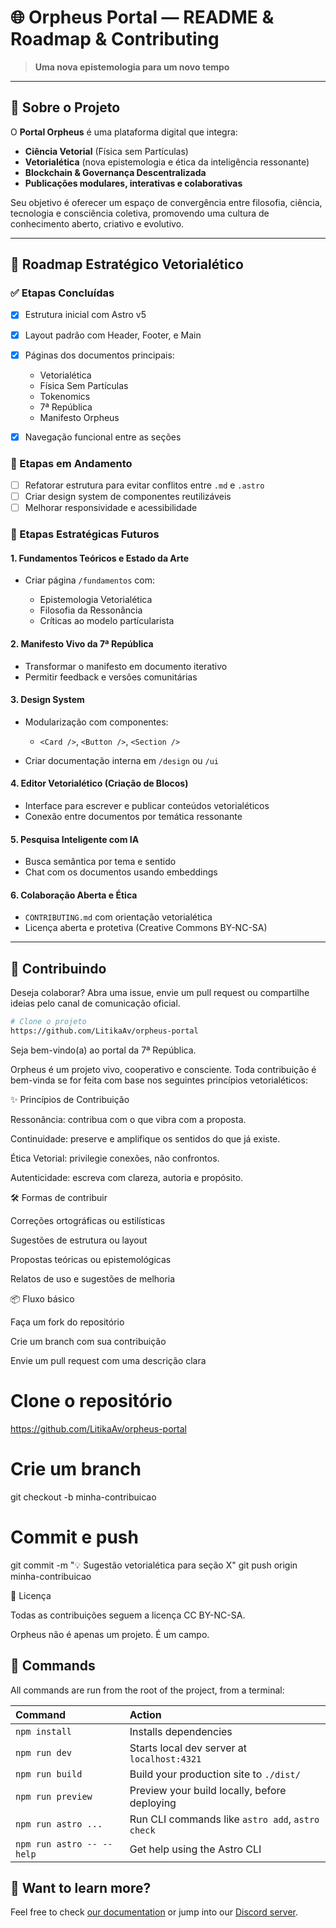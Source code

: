 # 🌐 Orpheus Portal — README & Roadmap & Contributing

> **Uma nova epistemologia para um novo tempo**

---

## 📖 Sobre o Projeto

O **Portal Orpheus** é uma plataforma digital que integra:

* **Ciência Vetorial** (Física sem Partículas)
* **Vetorialética** (nova epistemologia e ética da inteligência ressonante)
* **Blockchain & Governança Descentralizada**
* **Publicações modulares, interativas e colaborativas**

Seu objetivo é oferecer um espaço de convergência entre filosofia, ciência, tecnologia e consciência coletiva, promovendo uma cultura de conhecimento aberto, criativo e evolutivo.

---

## 🚧 Roadmap Estratégico Vetorialético

### ✅ Etapas Concluídas

* [x] Estrutura inicial com Astro v5
* [x] Layout padrão com Header, Footer, e Main
* [x] Páginas dos documentos principais:

  * Vetorialética
  * Física Sem Partículas
  * Tokenomics
  * 7ª República
  * Manifesto Orpheus
* [x] Navegação funcional entre as seções

### 🔄 Etapas em Andamento

* [ ] Refatorar estrutura para evitar conflitos entre `.md` e `.astro`
* [ ] Criar design system de componentes reutilizáveis
* [ ] Melhorar responsividade e acessibilidade

### 🧬 Etapas Estratégicas Futuros

#### 1. **Fundamentos Teóricos e Estado da Arte**

* Criar página `/fundamentos` com:

  * Epistemologia Vetorialética
  * Filosofia da Ressonância
  * Críticas ao modelo partícularista

#### 2. **Manifesto Vivo da 7ª República**

* Transformar o manifesto em documento iterativo
* Permitir feedback e versões comunitárias

#### 3. **Design System**

* Modularização com componentes:

  * `<Card />`, `<Button />`, `<Section />`
* Criar documentação interna em `/design` ou `/ui`

#### 4. **Editor Vetorialético (Criação de Blocos)**

* Interface para escrever e publicar conteúdos vetorialéticos
* Conexão entre documentos por temática ressonante

#### 5. **Pesquisa Inteligente com IA**

* Busca semântica por tema e sentido
* Chat com os documentos usando embeddings

#### 6. **Colaboração Aberta e Ética**

* `CONTRIBUTING.md` com orientação vetorialética
* Licença aberta e protetiva (Creative Commons BY-NC-SA)

---

## 🤝 Contribuindo

Deseja colaborar? Abra uma issue, envie um pull request ou compartilhe ideias pelo canal de comunicação oficial.

```bash
# Clone o projeto
https://github.com/LitikaAv/orpheus-portal
```

Seja bem-vindo(a) ao portal da 7ª República.

Orpheus é um projeto vivo, cooperativo e consciente. Toda contribuição é bem-vinda se for feita com base nos seguintes princípios vetorialéticos:

✨ Princípios de Contribuição

Ressonância: contribua com o que vibra com a proposta.

Continuidade: preserve e amplifique os sentidos do que já existe.

Ética Vetorial: privilegie conexões, não confrontos.

Autenticidade: escreva com clareza, autoria e propósito.

🛠 Formas de contribuir

Correções ortográficas ou estilísticas

Sugestões de estrutura ou layout

Propostas teóricas ou epistemológicas

Relatos de uso e sugestões de melhoria

📦 Fluxo básico

Faça um fork do repositório

Crie um branch com sua contribuição

Envie um pull request com uma descrição clara

# Clone o repositório
https://github.com/LitikaAv/orpheus-portal

# Crie um branch
git checkout -b minha-contribuicao

# Commit e push
git commit -m "💡 Sugestão vetorialética para seção X"
git push origin minha-contribuicao

📃 Licença

Todas as contribuições seguem a licença CC BY-NC-SA.

Orpheus não é apenas um projeto. É um campo.

## 🧞 Commands

All commands are run from the root of the project, from a terminal:

| Command                   | Action                                           |
| :------------------------ | :----------------------------------------------- |
| `npm install`             | Installs dependencies                            |
| `npm run dev`             | Starts local dev server at `localhost:4321`      |
| `npm run build`           | Build your production site to `./dist/`          |
| `npm run preview`         | Preview your build locally, before deploying     |
| `npm run astro ...`       | Run CLI commands like `astro add`, `astro check` |
| `npm run astro -- --help` | Get help using the Astro CLI                     |

## 👀 Want to learn more?

Feel free to check [our documentation](https://docs.astro.build) or jump into our [Discord server](https://astro.build/chat).
